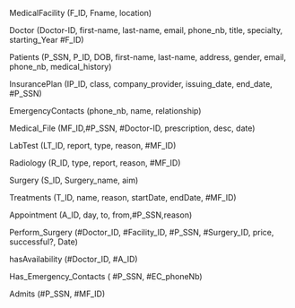 MedicalFacility (F_ID, Fname, location)

Doctor (Doctor-ID, first-name, last-name, email, phone_nb, title, specialty, starting_Year #F_ID)

Patients (P_SSN, P_ID, DOB, first-name, last-name, address, gender, email, phone_nb, medical_history)

InsurancePlan (IP_ID, class, company_provider, issuing_date, end_date, #P_SSN)

EmergencyContacts (phone_nb, name, relationship)

Medical_File (MF_ID,#P_SSN, #Doctor-ID, prescription, desc, date)

LabTest (LT_ID, report, type, reason, #MF_ID)

Radiology (R_ID, type, report, reason, #MF_ID)

Surgery (S_ID, Surgery_name, aim)

Treatments (T_ID, name, reason, startDate, endDate, #MF_ID)

Appointment (A_ID, day, to, from,#P_SSN,reason)

Perform_Surgery (#Doctor_ID, #Facility_ID, #P_SSN, #Surgery_ID, price, successful?, Date)

hasAvailability (#Doctor_ID, #A_ID)

Has_Emergency_Contacts ( #P_SSN, #EC_phoneNb)

Admits (#P_SSN, #MF_ID)
